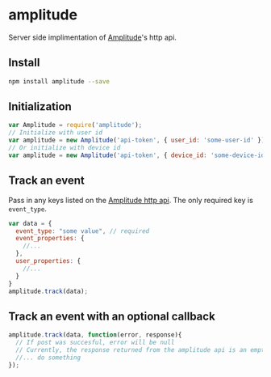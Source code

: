 # amplitude

Server side implimentation of [Amplitude](https://amplitude.com)'s http api.

## Install

```bash
npm install amplitude --save
```

## Initialization

```javascript
var Amplitude = require('amplitude');
// Initialize with user id
var amplitude = new Amplitude('api-token', { user_id: 'some-user-id' });
// Or initialize with device id
var amplitude = new Amplitude('api-token', { device_id: 'some-device-id' });
```

## Track an event

Pass in any keys listed on the [Amplitude http api](https://amplitude.zendesk.com/hc/en-us/articles/204771828-HTTP-API). The only required key is `event_type`.

```javascript
var data = {
  event_type: "some value", // required
  event_properties: { 
    //... 
  },
  user_properties: { 
    //... 
  }
}
amplitude.track(data);
```

## Track an event with an optional callback

```javascript
amplitude.track(data, function(error, response){
  // If post was succesful, error will be null
  // Currently, the response returned from the amplitude api is an empty object
  //... do something
});
```
